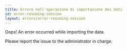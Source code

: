 ```yaml
---
title: Errore nell'operazione di importazione dei dati
id: error-resuming-session
layout: errors/error-resuming-session
---
```

<p>Oops! An error occurred while importing the data.</p>
<p>Please report the issue to the administrator in charge.</p>